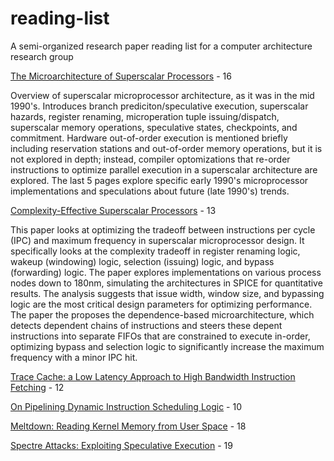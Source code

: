 # reading-list
A semi-organized research paper reading list for a computer architecture research group

[The Microarchitecture of Superscalar Processors](https://github.com/Peter-Herrmann/reading-list/files/11748113/ss_cgi.pdf) - 16

Overview of superscalar microprocessor architecture, as it was in the mid 1990's. Introduces branch prediciton/speculative execution, superscalar hazards, register renaming, microperation tuple issuing/dispatch, superscalar memory operations, speculative states, checkpoints, and commitment. Hardware out-of-order execution is mentioned briefly including reservation stations and out-of-order memory operations, but it is not explored in depth; instead, compiler optomizations that re-order instructions to optimize parallel execution in a superscalar architecture are explored. The last 5 pages explore specific early 1990's microprocessor implementations and speculations about future (late 1990's) trends.

[Complexity-Effective Superscalar Processors](https://github.com/Peter-Herrmann/reading-list/files/11748112/isca.complexity.pdf) - 13

This paper looks at optimizing the tradeoff between instructions per cycle (IPC) and maximum frequency in superscalar microprocessor design. It specifically looks at the complexity tradeoff in register renaming logic, wakeup (windowing) logic, selection (issuing) logic, and bypass (forwarding) logic. The paper explores implementations on various process nodes down to 180nm, simulating the architectures in SPICE for quantitative results. The analysis suggests that issue width, window size, and bypassing logic are the most critical design parameters for optimizing performance. The paper the proposes the dependence-based microarchitecture, which detects dependent chains of instructions and steers these depent instructions into separate FIFOs that are constrained to execute in-order, optimizing bypass and selection logic to significantly increase the maximum frequency with a minor IPC hit.

[Trace Cache: a Low Latency Approach to High Bandwidth Instruction Fetching](https://github.com/Peter-Herrmann/reading-list/files/11748107/micro.trace-cache.pdf) - 12

[On Pipelining Dynamic Instruction Scheduling Logic](https://github.com/Peter-Herrmann/reading-list/files/11748110/stark.pdf) - 10

[Meltdown: Reading Kernel Memory from User Space](https://github.com/Peter-Herrmann/reading-list/files/11748108/meltdown.pdf) - 18

[Spectre Attacks: Exploiting Speculative Execution](https://github.com/Peter-Herrmann/reading-list/files/11748109/spectre.pdf) - 19
